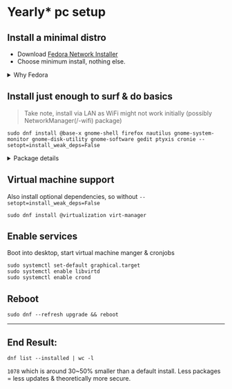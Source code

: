# Yearly* pc setup

## Install a minimal distro

* Download [Fedora Network Installer](https://alt.fedoraproject.org/)
* Choose minimum install, nothing else.
<details>
<summary>Why Fedora</summary>
  
A distro is a dekstop environment (window manager & lots of pre-installed bloat) and a package manager.

I don't want the desktop software, so the choice of distro comes down to which package manager:

I suspect that the incentive to test and keep packages secure are stronger when company reputation is at risk, ie, to prevent or minimize the loss of trust, ie money.

From the popular company backed distro's, fedora is more stable than ubuntu, especially on new releases.
</details>

## Install just enough to surf & do basics

> Take note, install via LAN as WiFi might not work initially (possibly NetworkManager(/-wifi) package)

```
sudo dnf install @base-x gnome-shell firefox nautilus gnome-system-monitor gnome-disk-utility gnome-software gedit ptyxis cronie --setopt=install_weak_deps=False
```
<details>
<summary>Package details</summary>

Base UI
* **@base-x**: Minimal X11 environment (UI)
* **gnome-shell**: GNOME desktop interface (Window manager)

Surf
* **firefox**: Web browser

Tools
* **nautilus**: File manager
* **gnome-disk-utility**: Disk management
* **gedit**: Text editor, mouse & copy+paste
* **ptyxi**: Terminal emulator
* **cronie**: Schedule cron jobs

Curiosity
* **gnome-software**: Software management app
* **gnome-system-monitor**: System resource monitor
</details>

## Virtual machine support 

Also install optional dependencies, so without `--setopt=install_weak_deps=False`

```
sudo dnf install @virtualization virt-manager
```

## Enable services

Boot into desktop, start virtual machine manger & cronjobs
```
sudo systemctl set-default graphical.target
sudo systemctl enable libvirtd 
sudo systemctl enable crond 
```

## Reboot
```
sudo dnf --refresh upgrade && reboot
```
---

## End Result:
```
dnf list --installed | wc -l
```
`1078` which is around 30~50% smaller than a default install. Less packages = less updates & theoretically more secure.

<!--
#############################################
## TBD
#############################################
   
###install vm(s) & start vm(s) on machine startup
####sudo virsh autostart debian12

####create frequent auto-update script 
#### dnf [update stuff and clean stuff] && (dnf needs-restarting && (send email that restart happened) && restart)
####crontab -e

## dnf changes:
needs restarting is part of dnf5
automatic install is only 1 timer now:
https://dnf5.readthedocs.io/en/latest/dnf5_plugins/automatic.8.html#automatic-plugin-ref-label
edit and enable it as per  https://dnf5.readthedocs.io/en/latest/dnf5_plugins/automatic.8.html#run-dnf5-automatic-service
modify etc/dnf/automatic.conf --installupdates --timer and so on.
systemctl enable --now dnf5-automatic.timer
-->

